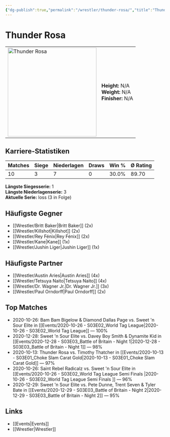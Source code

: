 ```yaml
---
{"dg-publish":true,"permalink":"/wrestler/thunder-rosa/","title":"Thunder Rosa","tags":["wrestler"],"noteIcon":""}
---
```



# Thunder Rosa

<table>
        <tr>
        <td><img src="https://github.com/CptSpaulding1980/choke-slam-wrestling/releases/download/images/Thunder_Rosa.png" width="280" alt="Thunder Rosa"></td>
        <td>
        <b>Height:</b> N/A<br>
        <b>Weight:</b> N/A<br>
        <b>Finisher:</b> N/A<br>
        </td>
        </tr>
        </table>
        
## Karriere-Statistiken

| Matches | Siege | Niederlagen | Draws | Win % | Ø Rating |
|---------|-------|-------------|-------|-------|-----------|
| 10 | 3 | 7 | 0 | 30.0% | 89.70 |

**Längste Siegesserie:** 1<br>**Längste Niederlagenserie:** 3<br>**Aktuelle Serie:** loss (3 in Folge)


## Häufigste Gegner
- [[Wrestler/Britt Baker\|Britt Baker]] (2x)
- [[Wrestler/Killshot\|Killshot]] (2x)
- [[Wrestler/Rey Fénix\|Rey Fénix]] (2x)
- [[Wrestler/Kane\|Kane]] (1x)
- [[Wrestler/Jushin Liger\|Jushin Liger]] (1x)

## Häufigste Partner
- [[Wrestler/Austin Aries\|Austin Aries]] (4x)
- [[Wrestler/Tetsuya Naito\|Tetsuya Naito]] (4x)
- [[Wrestler/Dr. Wagner Jr.\|Dr. Wagner Jr.]] (3x)
- [[Wrestler/Paul Orndorff\|Paul Orndorff]] (2x)

## Top Matches
- 2020-10-26: Bam Bam Bigelow & Diamond Dallas Page vs. Sweet 'n Sour Elite in [[Events/2020-10-26 - S03E02_World Tag League\|2020-10-26 - S03E02_World Tag League]] — 100%
- 2020-12-28: Sweet 'n Sour Elite vs. Davey Boy Smith & Dynamite Kid in [[Events/2020-12-28 - S03E03_Battle of Britain - Night 1\|2020-12-28 - S03E03_Battle of Britain - Night 1]] — 98%
- 2020-10-13: Thunder Rosa vs. Timothy Thatcher in [[Events/2020-10-13 - S03E01_Choke Slam Carat Gold\|2020-10-13 - S03E01_Choke Slam Carat Gold]] — 97%
- 2020-10-26: Saint Rebel Radicalz vs. Sweet 'n Sour Elite in [[Events/2020-10-26 - S03E02_World Tag League Semi Finals \|2020-10-26 - S03E02_World Tag League Semi Finals ]] — 96%
- 2020-12-29: Sweet 'n Sour Elite vs. Pete Dunne, Trent Seven & Tyler Bate in [[Events/2020-12-29 - S03E03_Battle of Britain - Night 2\|2020-12-29 - S03E03_Battle of Britain - Night 2]] — 95%

## Links
- [[Events\|Events]]
- [[Wrestler\|Wrestler]]
